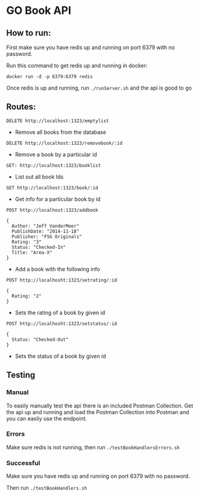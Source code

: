 # GO Book API

## How to run:

First make sure you have redis up and running on port 6379 with no password.

Run this command to get redis up and running in docker:
```
docker run -d -p 6379:6379 redis
```

Once redis is up and running, run `./runServer.sh` and the api is good to go

## Routes:

`DELETE http://localhost:1323/emptylist`
- Remove all books from the database

`DELETE http://localhost:1323/removebook/:id`
- Remove a book by a particular id

`GET: http://localhost:1323/booklist`
- List out all book Ids

`GET http://localhost:1323/book/:id`
- Get info for a particular book by id

`POST http://localhost:1323/addbook`
```
{
  Author: "Jeff VanderMeer"
  PublishDate: "2014-11-18"
  Publisher: "FSG Originals"
  Rating: "3"
  Status: "Checked-In"
  Title: "Area-X"
}
```
- Add a book with the following info

`POST http://localhosht:1323/setrating/:id`
```
{
  Rating: "2"
}
```
- Sets the rating of a book by given id

`POST http://localhosht:1323/setstatus/:id`
```
{
  Status: "Checked-Out"
}
```
- Sets the status of a book by given id

## Testing
### Manual

To easily manually test the api there is an included Postman Collection. Get the api up and running and load the Postman Collection into Postman and you can easliy use the endpoint.

### Errors

Make sure redis is not running, then run `./testBookHandlersErrors.sh`

### Successful

Make sure you have redis up and running on port 6379 with no password.

Then run `./testBookHandlers.sh`